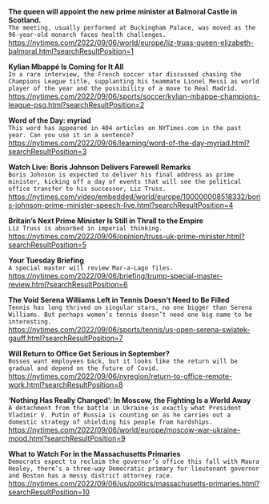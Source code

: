 **The queen will appoint the new prime minister at Balmoral Castle in Scotland.**\
`The meeting, usually performed at Buckingham Palace, was moved as the 96-year-old monarch faces health challenges.`\
https://nytimes.com/2022/09/06/world/europe/liz-truss-queen-elizabeth-balmoral.html?searchResultPosition=1

**Kylian Mbappé Is Coming for It All**\
`In a rare interview, the French soccer star discussed chasing the Champions League title, supplanting his teammate Lionel Messi as world player of the year and the possibility of a move to Real Madrid.`\
https://nytimes.com/2022/09/06/sports/soccer/kylian-mbappe-champions-league-psg.html?searchResultPosition=2

**Word of the Day: myriad**\
`This word has appeared in 404 articles on NYTimes.com in the past year. Can you use it in a sentence?`\
https://nytimes.com/2022/09/06/learning/word-of-the-day-myriad.html?searchResultPosition=3

**Watch Live: Boris Johnson Delivers Farewell Remarks**\
`Boris Johnson is expected to deliver his final address as prime minister, kicking off a day of events that will see the political office transfer to his successor, Liz Truss.`\
https://nytimes.com/video/embedded/world/europe/100000008518332/boris-johnson-prime-minister-speech-live.html?searchResultPosition=4

**Britain’s Next Prime Minister Is Still in Thrall to the Empire**\
`Liz Truss is absorbed in imperial thinking.`\
https://nytimes.com/2022/09/06/opinion/truss-uk-prime-minister.html?searchResultPosition=5

**Your Tuesday Briefing**\
`A special master will review Mar-a-Lago files.`\
https://nytimes.com/2022/09/06/briefing/trump-special-master-review.html?searchResultPosition=6

**The Void Serena Williams Left in Tennis Doesn’t Need to Be Filled**\
`Tennis has long thrived on singular stars, no one bigger than Serena Williams. But perhaps women’s tennis doesn’t need one big name to be interesting.`\
https://nytimes.com/2022/09/06/sports/tennis/us-open-serena-swiatek-gauff.html?searchResultPosition=7

**Will Return to Office Get Serious in September?**\
`Bosses want employees back, but it looks like the return will be gradual and depend on the future of Covid.`\
https://nytimes.com/2022/09/06/nyregion/return-to-office-remote-work.html?searchResultPosition=8

**‘Nothing Has Really Changed’: In Moscow, the Fighting Is a World Away**\
`A detachment from the battle in Ukraine is exactly what President Vladimir V. Putin of Russia is counting on as he carries out a domestic strategy of shielding his people from hardships.`\
https://nytimes.com/2022/09/06/world/europe/moscow-war-ukraine-mood.html?searchResultPosition=9

**What to Watch For in the Massachusetts Primaries**\
`Democrats expect to reclaim the governor’s office this fall with Maura Healey, there’s a three-way Democratic primary for lieutenant governor and Boston has a messy district attorney race.`\
https://nytimes.com/2022/09/06/us/politics/massachusetts-primaries.html?searchResultPosition=10

